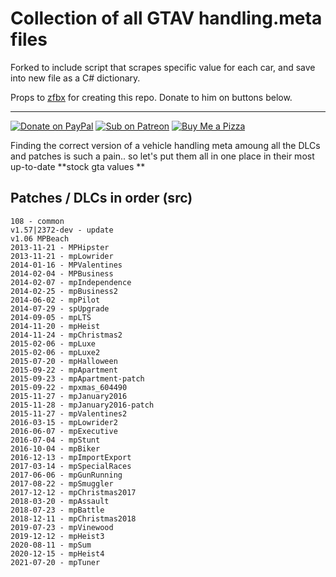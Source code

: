 # Collection of all GTAV handling.meta files

Forked to include script that scrapes specific value for each car, and save into new file as a C# dictionary.

Props to [zfbx](https://github.com/zfbx) for creating this repo. Donate to him on buttons below.

---

[![Donate on PayPal](https://img.shields.io/badge/Donate-PayPal-%2300457C?style=for-the-badge&logo=paypal)](https://paypal.me/zfbx)
[![Sub on Patreon](https://img.shields.io/badge/Support-Patreon-%23FF424D?style=for-the-badge&logo=patreon)](https://www.patreon.com/zfbx)
[![Buy Me a Pizza](https://img.shields.io/badge/Pizza-BuyMeACoffee-%23FFDD00?style=for-the-badge&logo=buymeacoffee)](https://www.buymeacoffee.com/zfbx)

Finding the correct version of a vehicle handling meta amoung all the DLCs and patches is such a pain.. so let's put them all in one place in their most up-to-date **stock gta values **

## Patches / DLCs in order (src)
```
108 - common
v1.57|2372-dev - update
v1.06 MPBeach
2013-11-21 - MPHipster
2013-11-21 - mpLowrider
2014-01-16 - MPValentines
2014-02-04 - MPBusiness
2014-02-07 - mpIndependence
2014-02-25 - mpBusiness2
2014-06-02 - mpPilot
2014-07-29 - spUpgrade
2014-09-05 - mpLTS
2014-11-20 - mpHeist
2014-11-24 - mpChristmas2
2015-02-06 - mpLuxe
2015-02-06 - mpLuxe2
2015-07-20 - mpHalloween
2015-09-22 - mpApartment
2015-09-23 - mpApartment-patch
2015-09-22 - mpxmas_604490 
2015-11-27 - mpJanuary2016
2015-11-28 - mpJanuary2016-patch
2015-11-27 - mpValentines2
2016-03-15 - mpLowrider2
2016-06-07 - mpExecutive
2016-07-04 - mpStunt
2016-10-04 - mpBiker
2016-12-13 - mpImportExport
2017-03-14 - mpSpecialRaces
2017-06-06 - mpGunRunning
2017-08-22 - mpSmuggler
2017-12-12 - mpChristmas2017
2018-03-20 - mpAssault
2018-07-23 - mpBattle
2018-12-11 - mpChristmas2018
2019-07-23 - mpVinewood
2019-12-12 - mpHeist3
2020-08-11 - mpSum
2020-12-15 - mpHeist4
2021-07-20 - mpTuner
```

